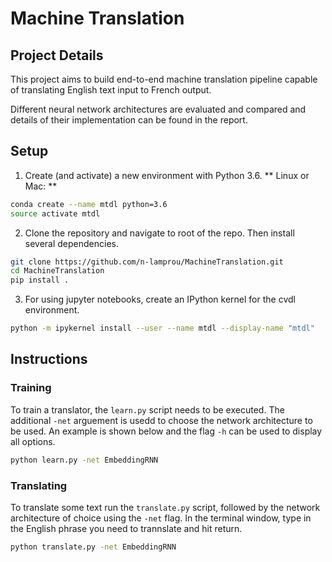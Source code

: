 # Machine Translation


## Project Details

This project aims to build end-to-end machine translation pipeline capable of translating English text input to French output. 

Different neural network architectures are evaluated and compared and details of their implementation can be found in the report.


 
## Setup
 
1. Create (and activate) a new environment with Python 3.6.
** Linux or Mac: **

```bash
conda create --name mtdl python=3.6
source activate mtdl
```

2. Clone the repository and navigate to root of the repo. Then install several dependencies.

```bash
git clone https://github.com/n-lamprou/MachineTranslation.git
cd MachineTranslation
pip install .
```

3. For using jupyter notebooks, create an IPython kernel for the cvdl environment.

```bash
python -m ipykernel install --user --name mtdl --display-name "mtdl"
```

## Instructions

### Training

To train a translator, the `learn.py` script needs to be executed. The additional `-net` arguement is usedd to choose the network architecture to be used. An example is shown below and the flag `-h` can be used to display all options.

```bash
python learn.py -net EmbeddingRNN
```

### Translating

To translate some text run the `translate.py` script,  followed by the network architecture of choice using the `-net` flag.
In the terminal window, type in the English phrase you need to trannslate and hit return.

```bash
python translate.py -net EmbeddingRNN
```

